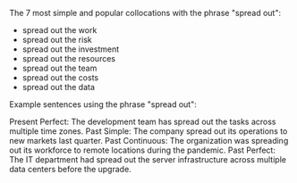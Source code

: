 The 7 most simple and popular collocations with the phrase "spread out":

- spread out the work
- spread out the risk
- spread out the investment
- spread out the resources
- spread out the team
- spread out the costs
- spread out the data

Example sentences using the phrase "spread out":

Present Perfect: The development team has spread out the tasks across multiple time zones.
Past Simple: The company spread out its operations to new markets last quarter.
Past Continuous: The organization was spreading out its workforce to remote locations during the pandemic.
Past Perfect: The IT department had spread out the server infrastructure across multiple data centers before the upgrade.